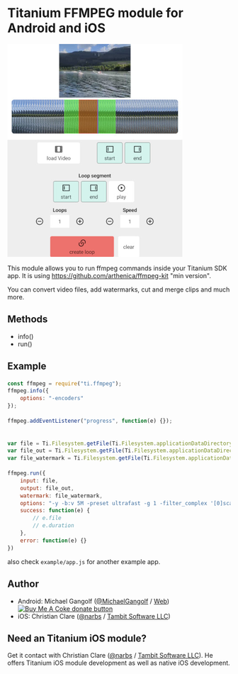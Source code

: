 # Titanium FFMPEG module for Android and iOS

<img src="intro.jpg" alt="example app"/>


This module allows you to run ffmpeg commands inside your Titanium SDK app. It is using https://github.com/arthenica/ffmpeg-kit "min version".

You can convert video files, add watermarks, cut and merge clips and much more.

## Methods

* info()
* run()

## Example
```js
const ffmpeg = require("ti.ffmpeg");
ffmpeg.info({
	options: "-encoders"
});

ffmpeg.addEventListener("progress", function(e) {});


var file = Ti.Filesystem.getFile(Ti.Filesystem.applicationDataDirectory, "video.mp4");
var file_out = Ti.Filesystem.getFile(Ti.Filesystem.applicationDataDirectory, "video_out.mp4");
var file_watermark = Ti.Filesystem.getFile(Ti.Filesystem.applicationDataDirectory, "watermark.png");

ffmpeg.run({
	input: file,
	output: file_out,
	watermark: file_watermark,
	options: "-y -b:v 5M -preset ultrafast -g 1 -filter_complex '[0]scale=512:-1' -an",
	success: function(e) {
		// e.file
		// e.duration
	},
	error: function(e) {}
})
```

also check `example/app.js` for another example app.

## Author

- Android: Michael Gangolf ([@MichaelGangolf](https://twitter.com/MichaelGangolf) / [Web](http://migaweb.de)) <span class="badge-buymeacoffee"><a href="https://www.buymeacoffee.com/miga" title="donate"><img src="https://img.shields.io/badge/buy%20me%20a%20coke-donate-orange.svg" alt="Buy Me A Coke donate button" /></a></span>
- iOS: Christian Clare ([@narbs](https://github.com/narbs) / [Tambit Software LLC](https://www.groundhum.com/portfolio))

## Need an Titanium iOS module?

Get it contact with Christian Clare ([@narbs](https://github.com/narbs) / [Tambit Software LLC](https://www.groundhum.com/portfolio)). He offers Titanium iOS module development as well as native iOS development.
